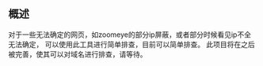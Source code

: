 ## 概述
对于一些无法确定的网页，如zoomeye的部分ip屏蔽，或者部分时候看见ip不全无法确定，
可以使用此工具进行简单排查，目前可以简单排查。
此项目将在之后被完善，使其可以对域名进行排查，请等待。
